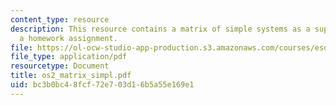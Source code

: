 ```yaml
---
content_type: resource
description: This resource contains a matrix of simple systems as a supplement to
  a homework assignment.
file: https://ol-ocw-studio-app-production.s3.amazonaws.com/courses/esd-34-system-architecture-january-iap-2007/bc3b0bc48fcf72e703d16b5a55e169e1_os2_matrix_simpl.pdf
file_type: application/pdf
resourcetype: Document
title: os2_matrix_simpl.pdf
uid: bc3b0bc4-8fcf-72e7-03d1-6b5a55e169e1
---
```


